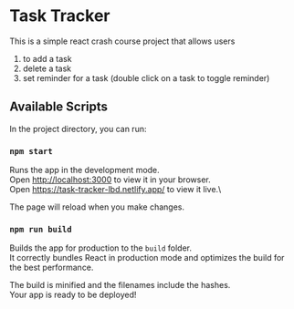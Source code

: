 # Task Tracker

This is a simple react crash course project that allows users 
1.  to add a task
2.  delete a task
3.  set reminder for a task (double click on a task to toggle reminder)

## Available Scripts

In the project directory, you can run:

### `npm start`

Runs the app in the development mode.\
Open [http://localhost:3000](http://localhost:3000) to view it in your browser.\
Open https://task-tracker-lbd.netlify.app/ to view it live.\

The page will reload when you make changes.

### `npm run build`

Builds the app for production to the `build` folder.\
It correctly bundles React in production mode and optimizes the build for the best performance.

The build is minified and the filenames include the hashes.\
Your app is ready to be deployed!

